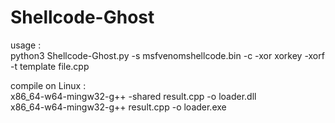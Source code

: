 # Shellcode-Ghost

usage :<br />
python3 Shellcode-Ghost.py  -s msfvenomshellcode.bin -c  -xor xorkey -xorf -t template file.cpp

compile on Linux :<br />
x86_64-w64-mingw32-g++ -shared result.cpp -o loader.dll
<br />
x86_64-w64-mingw32-g++ result.cpp -o loader.exe

